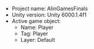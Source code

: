 <!-- UNITY CODE ASSIST INSTRUCTIONS START -->
- Project name: AIinGamesFinals
- Unity version: Unity 6000.1.4f1
- Active game object:
  - Name: Player
  - Tag: Player
  - Layer: Default
<!-- UNITY CODE ASSIST INSTRUCTIONS END -->
